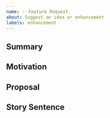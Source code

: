 ```yaml
---
name: ✨ Feature Request
about: Suggest an idea or enhancement
labels: enhancement
---
```


## Summary

<!-- One-sentence description of the feature -->

## Motivation

<!-- Why is this important? What problem does it solve? -->

## Proposal

<!-- Outline how this feature could be implemented -->

## Story Sentence

<!-- Narrative link, e.g. “This feature unlocks a new bridge for entropy-driven motifs.” -->
